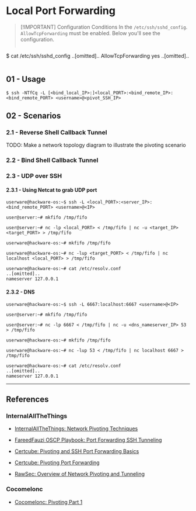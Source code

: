 # Local Port Forwarding

> [!IMPORTANT] Configuration Conditions
> In the `/etc/ssh/sshd_config`. `AllowTcpForwarding` must be enabled. Below you'll see the configuration.
> ```
$ cat /etc/ssh/sshd_config
..[omitted]..
AllowTcpForwarding yes
..[omitted]..
> ```

## 01 - Usage

```
$ ssh -NTfCq -L [<bind_local_IP>:]<local_PORT>:<bind_remote_IP>:<bind_remote_PORT> <username>@<pivot_SSH_IP>
```

## 02 - Scenarios

### 2.1 - Reverse Shell Callback Tunnel

TODO: Make a network topology diagram to illustrate the pivoting scenario

### 2.2 - Bind Shell Callback Tunnel

### 2.3 - UDP over SSH

#### 2.3.1 - Using Netcat to grab UDP port

```
userware@hackware-os:~$ ssh -L <local_PORT>:<server_IP>:<bind_remote_PORT> <username>@<IP>
```

```
user@server:~# mkfifo /tmp/fifo

user@server:~# nc -lp <local_PORT> < /tmp/fifo | nc -u <target_IP> <target_PORT> > /tmp/fifo
```

```
userware@hackware-os:~# mkfifo /tmp/fifo

userware@hackware-os:~# nc -lup <target_PORT> < /tmp/fifo | nc localhost <local_PORT> > /tmp/fifo

userware@hackware-os:~# cat /etc/resolv.conf
..[omitted]..
nameserver 127.0.0.1
```

#### 2.3.2 - DNS

```
userware@hackware-os:~$ ssh -L 6667:localhost:6667 <username>@<IP>
```

```
user@server:~# mkfifo /tmp/fifo

user@server:~# nc -lp 6667 < /tmp/fifo | nc -u <dns_nameserver_IP> 53 > /tmp/fifo
```

```
userware@hackware-os:~# mkfifo /tmp/fifo

userware@hackware-os:~# nc -lup 53 < /tmp/fifo | nc localhost 6667 > /tmp/fifo

userware@hackware-os:~# cat /etc/resolv.conf
..[omitted]..
nameserver 127.0.0.1
```

---
## References

### InternalAllTheThings

- [InternalAllTheThings: Network Pivoting Techniques](https://swisskyrepo.github.io/InternalAllTheThings/redteam/pivoting/network-pivoting-techniques/)

- [FareedFauzi OSCP Playbook: Port Forwarding SSH Tunneling](https://fareedfauzi.gitbook.io/oscp-notes/others/port-forwarding-ssh-tunneling)

- [Certcube: Pivoting and SSH Port Forwarding Basics](https://blog.certcube.com/pivoting-and-ssh-port-forwarding-basics/)

- [Certcube: Pivoting Port Forwarding](https://blog.certcube.com/pivoting-port-forwarding/)

- [RawSec: Overview of Network Pivoting and Tunneling](https://blog.raw.pm/en/state-of-the-art-of-network-pivoting-in-2019/)

### Cocomelonc

- [Cocomelonc: Pivoting Part 1](https://cocomelonc.github.io/pentest/2021/11/04/pivoting-1.html)